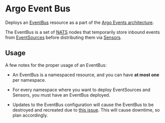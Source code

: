 # Argo Event Bus

Deploys an [EventBus](https://argoproj.github.io/argo-events/concepts/eventbus/) resource as a part of
the [Argo Events architecture](https://argoproj.github.io/argo-events/concepts/architecture/).

The EventBus is a set of [NATS](https://nats.io/) nodes that temporarily store inbound events
from [EventSources](https://argoproj.github.io/argo-events/concepts/event_source/) before
distributing them via [Sensors](https://argoproj.github.io/argo-events/concepts/sensor/).

## Usage

A few notes for the proper usage of an EventBus:

- An EventBus is a namespaced resource, and you can have **at most one** per namespace.

- For every namespace where you want to deploy EventSources and Sensors, you must have
an EventBus deployed.

- Updates to the EventBus configuration will cause the EventBus to be destroyed and recreated
due to [this issue](https://github.com/argoproj/argo-events/issues/3133). This will
cause downtime, so plan accordingly.


